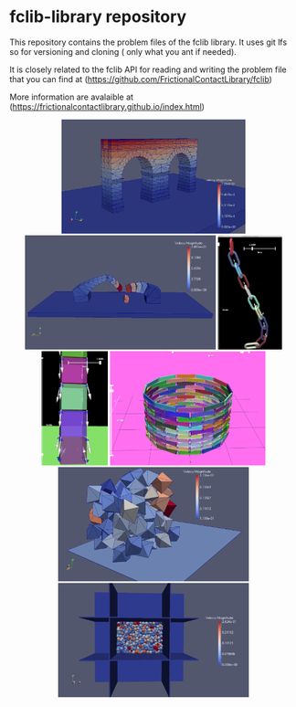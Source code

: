 fclib-library repository
========================

This repository contains the problem files of the fclib library. It uses git lfs so for versioning and cloning ( only what you ant if needed).

It is closely related to the fclib API for reading and writing the problem file that you can find at (https://github.com/FrictionalContactLibrary/fclib)

More information are avalaible at (https://frictionalcontactlibrary.github.io/index.html)

<div align="center">
        <img height="200px" src="./Aqueduct_PR/Aqueduc_PR.png" alt="About screen" title="Aqueduct.png"</img>
        <img height="200px" src="./Bridge_PR/Bridge_PR_1.png" alt="About screen" title="Bridge_PR_1.png"</img>
        <img height="200px" src="./Chain/Chains.png" alt="About screen" title="Chains.png"</img>
        <img height="200px" src="./BoxesStack/BoxesStack2.png" alt="About screen" title="BoxesStack2.png"</img>
        <img height="200px" src="./KaplasTower/KaplasTower.png" alt="About screen" title="BoxesStack2.png"</img>
        <img height="200px" src="./100_PR_PerioBox/100_PR_PerioBox.png" alt="About screen" title="100_PR_Periobox.png"</img>
        <img height="200px" src="./945_SP_Box_PL/945_SP_Box_PL.png" alt="About screen" title="945_SP_Box_PL.png"</img>
</div>
